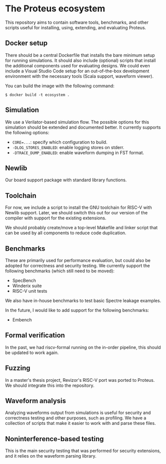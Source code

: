 # The Proteus ecosystem

This repository aims to contain software tools, benchmarks, and other scripts useful for installing, using, extending, and evaluating Proteus.

## Docker setup

There should be a central Dockerfile that installs the bare minimum setup for running simulations.
It should also include (optional) scripts that install the additional components used for evaluating designs.
We could even include a Visual Studio Code setup for an out-of-the-box development environment with the necessary tools (Scala support, waveform viewer).

You can build the image with the following command:

```shell
$ docker build -t ecosystem .
```

## Simulation

We use a Verilator-based simulation flow.
The possible options for this simulation should be extended and documented better.
It currently supports the following options:
- `CORE=...`: specify which configuration to build.
- `-DLOG_STORES_ENABLED`: enable logging stores on stderr.
- `-DTRACE_DUMP_ENABLED`: enable waveform dumping in FST format.

## Newlib

Our board support package with standard library functions.

## Toolchain

For now, we include a script to install the GNU toolchain for RISC-V with Newlib support.
Later, we should switch this out for our version of the compiler with support for the existing extensions.

We should probably create/move a top-level Makefile and linker script that can be used by all components to reduce code duplication.

## Benchmarks

These are primarily used for performance evaluation, but could also be adopted for correctness and security testing.
We currently support the following benchmarks (which still need to be moved):

- SpecBench
- Winderix suite
- RISC-V unit tests

We also have in-house benchmarks to test basic Spectre leakage examples.

In the future, I would like to add support for the following benchmarks:

- Embench

## Formal verification

In the past, we had riscv-formal running on the in-order pipeline, this should be updated to work again.

## Fuzzing

In a master's thesis project, Revizor's RISC-V port was ported to Proteus.
We should integrate this into the repository.

## Waveform analysis

Analyzing waveforms output from simulations is useful for security and correctness testing and other purposes, such as profiling.
We have a collection of scripts that make it easier to work with and parse these files.

## Noninterference-based testing

This is the main security testing that was performed for security extensions, and it relies on the waveform parsing library.
